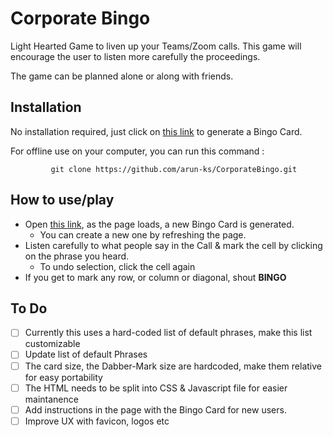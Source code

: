 # Corporate Bingo
Light Hearted Game to liven up your Teams/Zoom calls.
This game will encourage the user to listen more carefully the proceedings.

The game can be planned alone or along with friends.

## Installation
No installation required, just click on [this link](https://arun-ks.github.io/CorporateBingo/) to generate a Bingo Card.

For offline use on your computer, you can run this command :
```
         git clone https://github.com/arun-ks/CorporateBingo.git
```
## How to use/play
+ Open [this link](https://arun-ks.github.io/CorporateBingo/), as the page loads, a new Bingo Card is generated. 
    + You can create a new one by refreshing the page.
+ Listen carefully to what people say in the Call & mark the cell by clicking on the phrase you heard. 
    + To undo selection, click the cell again
+ If you get to mark any row, or column or diagonal, shout **BINGO**


## To Do
- [ ] Currently this uses a hard-coded list of default phrases, make this list customizable
- [ ] Update list of default Phrases
- [ ] The card size, the Dabber-Mark size are hardcoded, make them relative for easy portability
- [ ] The HTML needs to be split into CSS & Javascript file for easier maintanence
- [ ] Add instructions in the page with the Bingo Card for new users.
- [ ] Improve UX with favicon, logos etc
